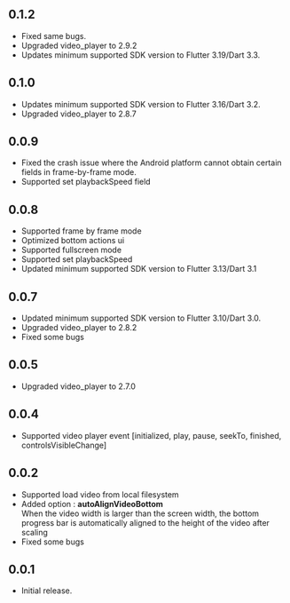## 0.1.2
* Fixed same bugs.
* Upgraded video_player to 2.9.2
* Updates minimum supported SDK version to Flutter 3.19/Dart 3.3.
  
## 0.1.0

* Updates minimum supported SDK version to Flutter 3.16/Dart 3.2.
* Upgraded video_player to 2.8.7


## 0.0.9

* Fixed the crash issue where the Android platform cannot obtain certain fields in frame-by-frame mode.
* Supported set playbackSpeed field

## 0.0.8
* Supported frame by frame mode
* Optimized bottom actions ui
* Supported fullscreen mode
* Supported set playbackSpeed
* Updated minimum supported SDK version to Flutter 3.13/Dart 3.1

## 0.0.7

* Updated minimum supported SDK version to Flutter 3.10/Dart 3.0.
* Upgraded video_player to 2.8.2
* Fixed some bugs

## 0.0.5

* Upgraded video_player to 2.7.0

## 0.0.4

* Supported video player event [initialized, play, pause, seekTo, finished, controlsVisibleChange]

## 0.0.2

* Supported load video from local filesystem
* Added option : **autoAlignVideoBottom**
  </br>When the video width is larger than the screen width, the bottom progress bar is automatically aligned to the height of the video after scaling
* Fixed some bugs


## 0.0.1

* Initial release.
